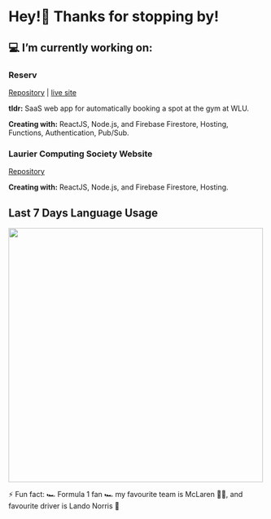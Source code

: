 # Hey!👋 Thanks for stopping by!


## 💻 I’m currently working on:
### Reserv 
[Repository](https://github.com/Robert336/reserv-bot) | [live site](https://www.reserv.ca)

**tldr:** SaaS web app for automatically booking a spot at the gym at WLU. 

**Creating with:** ReactJS, Node.js, and Firebase Firestore, Hosting, Functions, Authentication, Pub/Sub.

### Laurier Computing Society Website 

[Repository](https://github.com/LaurierCS/Website)

**Creating with:** ReactJS, Node.js, and Firebase Firestore, Hosting.

## Last 7 Days Language Usage
<img src="https://wakatime.com/share/@7df06c4d-3ae6-4fd1-b913-a1e9df7a48f1/3ef21556-d799-4147-86d1-d4c7d7749991.svg" width="500">


⚡ Fun fact: 🏎️ Formula 1 fan 🏎️ my favourite team is McLaren 🧡💙, and favourite driver is Lando Norris 🏁
